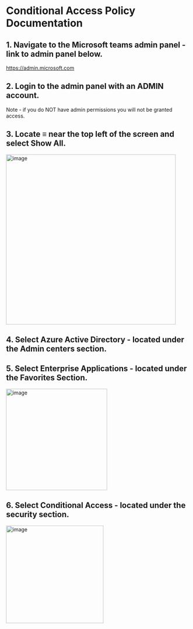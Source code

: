 # Conditional Access Policy Documentation

## 1. Navigate to the Microsoft teams admin panel - link to admin panel below.

https://admin.microsoft.com

## 2. Login to the admin panel with an ADMIN account.

Note - if you do NOT have admin permissions you will not be granted access.

## 3. Locate ≡ near the top left of the screen and select Show All.

<img width="465" alt="image" src="https://user-images.githubusercontent.com/44510115/191438854-91fe9bb3-6b4f-42d6-8a82-a1960f851d9a.png">

## 4. Select Azure Active Directory - located under the __Admin centers__ section.

## 5. Select Enterprise Applications - located under the Favorites Section.

<img width="277" alt="image" src="https://user-images.githubusercontent.com/44510115/191873655-f110ab9a-5917-4e23-97e9-cbc8da741e03.png">

## 6. Select Conditional Access - located under the security section.

<img width="267" alt="image" src="https://user-images.githubusercontent.com/44510115/191873778-cc38da18-5ea5-4beb-94e0-36fa00e1b418.png">

